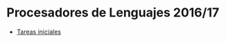 # Procesadores de Lenguajes 2016/17
- [Tareas iniciales](https://github.com/ULL-ESIT-PL-1617/tareas-iniciales-daniel-alejandro-aduanich)
